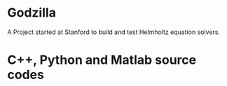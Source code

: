# Godzilla
A Project started at Stanford to build and test Helmholtz equation solvers.

# C++, Python and Matlab source codes
